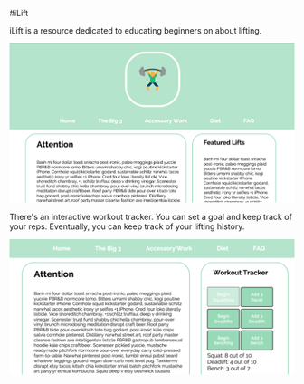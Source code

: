 #iLift

iLift is a resource dedicated to educating beginners on about lifting.

![Screenshot](screenshot.png)


There's an interactive workout tracker. You can set a goal and keep track of your reps. Eventually, you can keep track of your lifting history.

![Screenshot2](workoutTrackerImage.png)
